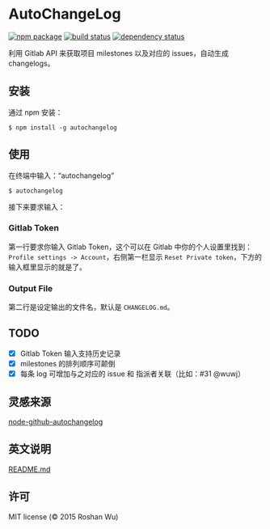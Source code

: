 AutoChangeLog
===

[![npm package](https://img.shields.io/npm/v/autochangelog.svg?style=flat-square)](https://www.npmjs.org/package/autochangelog)
[![build status](https://img.shields.io/travis/roshanca/gitlab-autochangelog/master.svg?style=flat-square)](https://travis-ci.org/roshanca/gitlab-autochangelog)
[![dependency status](https://img.shields.io/david/roshanca/gitlab-autochangelog.svg?style=flat-square)](https://david-dm.org/roshanca/gitlab-autochangelog)

利用 Gitlab API 来获取项目 milestones 以及对应的 issues，自动生成 changelogs。

安装
-------

通过 npm 安装：

```
$ npm install -g autochangelog
```

使用
-------

在终端中输入：“autochangelog”

```
$ autochangelog
```

接下来要求输入：

### Gitlab Token

第一行要求你输入 Gitlab Token，这个可以在 Gitlab 中你的个人设置里找到：`Profile settings -> Account`，右侧第一栏显示 `Reset Private token`，下方的输入框里显示的就是了。

### Output File

第二行是设定输出的文件名，默认是 `CHANGELOG.md`。


TODO
-------

- [x] Gitlab Token 输入支持历史记录
- [x] milestones 的排列顺序可颠倒
- [x] 每条 log 可增加与之对应的 issue 和 指派者关联（比如：#31 @wuwj）

灵感来源
-------

[node-github-autochangelog](https://github.com/kaosat-dev/node-github-autochangelog)

英文说明
-------

[README.md](https://github.com/roshanca/gitlab-autochangelog/blob/master/README.md)

许可
-------
MIT license (© 2015 Roshan Wu)
